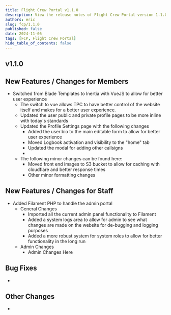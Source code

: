 ```yaml
---
title: Flight Crew Portal v1.1.0
description: View the release notes of Flight Crew Portal version 1.1.0
authors: eric
slug: fcp/1.1.0
published: false 
date: 2024-11-05
tags: [FCP, Flight Crew Portal]
hide_table_of_contents: false
---
```



## v1.1.0
<!-- truncate -->

## **New Features / Changes for Members**
- Switched from Blade Templates to Inertia with VueJS to allow for better user experience
  - The switch to vue allows TPC to have better control of the website itself and makes for a better user experience.
  - Updated the user public and private profile pages to be more inline with today's standards
  - Updated the Profile Settings page with the following changes
    - Added the user bio to the main editable form to allow for better user experience
    - Moved Logbook activation and visibility to the "home" tab 
    - Updated the modal for adding other callsigns
    - 
  - The following minor changes can be found here:
    - Moved front end images to S3 bucket to allow for caching with cloudflare and better response times
    - Other minor formatting changes

## **New Features / Changes for Staff**

- Added Filament PHP to handle the admin portal
  - General Changes
    - Imported all the current admin panel functionality to Filament
    - Added a system logs area to allow for admin to see what changes are made on the website for de-bugging and logging purposes
    - Added a more robust system for system roles to allow for better functionality in the long run
  - Admin Changes
    - Admin Changes Here

## **Bug Fixes**

- 

## **Other Changes**

- 



